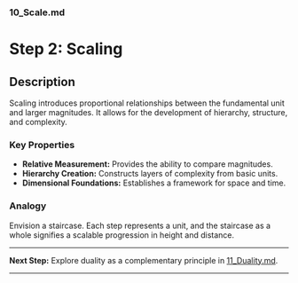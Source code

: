 ### 10_Scale.md

# Step 2: Scaling

## Description
Scaling introduces proportional relationships between the fundamental unit and larger magnitudes. It allows for the development of hierarchy, structure, and complexity.

### Key Properties
- **Relative Measurement:** Provides the ability to compare magnitudes.
- **Hierarchy Creation:** Constructs layers of complexity from basic units.
- **Dimensional Foundations:** Establishes a framework for space and time.

### Analogy
Envision a staircase. Each step represents a unit, and the staircase as a whole signifies a scalable progression in height and distance.

---

**Next Step:** Explore duality as a complementary principle in [11_Duality.md](11_Duality.md).

---
